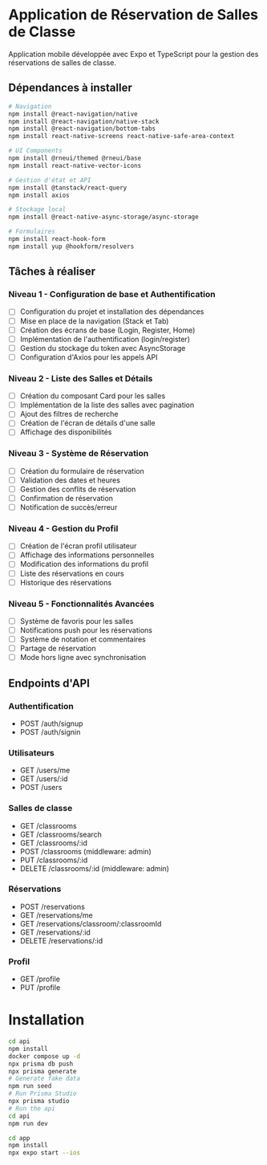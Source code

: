 # Application de Réservation de Salles de Classe

Application mobile développée avec Expo et TypeScript pour la gestion des réservations de salles de classe.

## Dépendances à installer

```bash
# Navigation
npm install @react-navigation/native
npm install @react-navigation/native-stack
npm install @react-navigation/bottom-tabs
npm install react-native-screens react-native-safe-area-context

# UI Components
npm install @rneui/themed @rneui/base
npm install react-native-vector-icons

# Gestion d'état et API
npm install @tanstack/react-query
npm install axios

# Stockage local
npm install @react-native-async-storage/async-storage

# Formulaires
npm install react-hook-form
npm install yup @hookform/resolvers
```

## Tâches à réaliser

### Niveau 1 - Configuration de base et Authentification

- [ ] Configuration du projet et installation des dépendances
- [ ] Mise en place de la navigation (Stack et Tab)
- [ ] Création des écrans de base (Login, Register, Home)
- [ ] Implémentation de l'authentification (login/register)
- [ ] Gestion du stockage du token avec AsyncStorage
- [ ] Configuration d'Axios pour les appels API

### Niveau 2 - Liste des Salles et Détails

- [ ] Création du composant Card pour les salles
- [ ] Implémentation de la liste des salles avec pagination
- [ ] Ajout des filtres de recherche
- [ ] Création de l'écran de détails d'une salle
- [ ] Affichage des disponibilités

### Niveau 3 - Système de Réservation

- [ ] Création du formulaire de réservation
- [ ] Validation des dates et heures
- [ ] Gestion des conflits de réservation
- [ ] Confirmation de réservation
- [ ] Notification de succès/erreur

### Niveau 4 - Gestion du Profil

- [ ] Création de l'écran profil utilisateur
- [ ] Affichage des informations personnelles
- [ ] Modification des informations du profil
- [ ] Liste des réservations en cours
- [ ] Historique des réservations

### Niveau 5 - Fonctionnalités Avancées

- [ ] Système de favoris pour les salles
- [ ] Notifications push pour les réservations
- [ ] Système de notation et commentaires
- [ ] Partage de réservation
- [ ] Mode hors ligne avec synchronisation

## Endpoints d'API

### Authentification

- POST /auth/signup
- POST /auth/signin

### Utilisateurs

- GET /users/me
- GET /users/:id
- POST /users

### Salles de classe

- GET /classrooms
- GET /classrooms/search
- GET /classrooms/:id
- POST /classrooms (middleware: admin)
- PUT /classrooms/:id
- DELETE /classrooms/:id (middleware: admin)

### Réservations

- POST /reservations
- GET /reservations/me
- GET /reservations/classroom/:classroomId
- GET /reservations/:id
- DELETE /reservations/:id

### Profil

- GET /profile
- PUT /profile

# Installation

```sh
cd api
npm install
docker compose up -d
npx prisma db push
npx prisma generate
# Generate fake data
npm run seed
# Run Prisma Studio
npx prisma studio
# Run the api
cd api
npm run dev
```

```sh
cd app
npm install
npx expo start --ios
```
